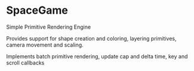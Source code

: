 # SpaceGame
Simple Primitive Rendering Engine

Provides support for shape creation and coloring, layering primitives, camera movement and scaling.

Implements batch primitive rendering, update cap and delta time, key and scroll callbacks
